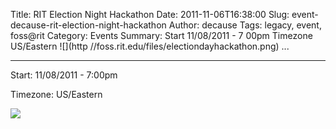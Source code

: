 Title: RIT Election Night Hackathon
Date: 2011-11-06T16:38:00
Slug: event-decause-rit-election-night-hackathon
Author: decause
Tags: legacy, event, foss@rit
Category: Events
Summary: Start  11/08/2011 - 7 00pm  Timezone  US/Eastern  ![](http //foss.rit.edu/files/electiondayhackathon.png)   ... 

---
Start: 11/08/2011 - 7:00pm

Timezone: US/Eastern

![](http://foss.rit.edu/files/electiondayhackathon.png)


